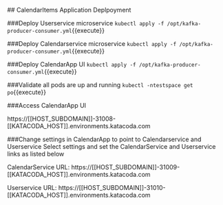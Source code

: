 ## CalendarItems Application Deplpoyment

###Deploy Userservice microservice
`kubectl apply -f /opt/kafka-producer-consumer.yml`{{execute}}

###Deploy Calendarservice microservice
`kubectl apply -f /opt/kafka-producer-consumer.yml`{{execute}}

###Deploy CalendarApp UI
`kubectl apply -f /opt/kafka-producer-consumer.yml`{{execute}}

###Validate all pods are up and running
`kubectl -ntestspace get po`{{execute}}

###Access CalendarApp UI

https://[[HOST_SUBDOMAIN]]-31008-[[KATACODA_HOST]].environments.katacoda.com

###Change settings in CalendarApp to point to Calendarservice and Userservice
Select settings and set the CalendarService and Userservice links as listed below

CalendarService URL: https://[[HOST_SUBDOMAIN]]-31009-[[KATACODA_HOST]].environments.katacoda.com

Userservice URL: https://[[HOST_SUBDOMAIN]]-31010-[[KATACODA_HOST]].environments.katacoda.com






